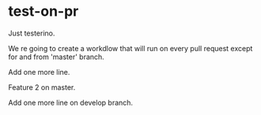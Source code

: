 # test-on-pr
Just testerino.

We re going to create a workdlow that will run on every pull request except for and from 'master' branch.

Add one more line.

Feature 2 on master.

Add one more line on develop branch.
